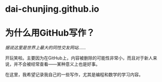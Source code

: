 # dai-chunjing.github.io
# 为什么用GitHub写作？   

_据说这里是世界上最大的同性交友网站……_   

开玩笑啦。主要因为在GitHub上，内容被删除的可能性非常小，而且对于新人来说，并不会被经常查看——某种意义上也是好事。    

在这里，我希望记录我自己的一些写作，尤其是编程和数学的学习内容。
